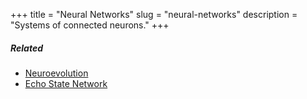 +++
title = "Neural Networks"
slug = "neural-networks"
description = "Systems of connected neurons."
+++

##### Related
- [Neuroevolution](/neuroevolution)
- [Echo State Network](/echo-state-network)
